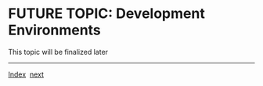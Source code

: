 # FUTURE TOPIC: Development Environments

This topic will be finalized later

______________________________________________________________________

[Index](Index.md)  [next](TheDevelopmentProcess.md)
